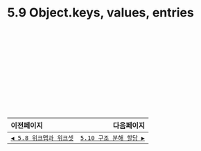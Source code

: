 # 5.9 Object.keys, values, entries   

　   
　   
　   
　   
　   
　   
---   
|이전페이지|다음페이지|
|:---|---:|
|[`◀ 5.8 위크맵과 위크셋`](./5.8_weakmap-weakset.md)|[`5.10 구조 분해 할당 ▶`](./5.10_destructuring-assignment.md)|
